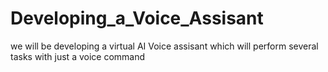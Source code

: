# Developing_a_Voice_Assisant
we will be developing a virtual AI Voice assisant which will perform several tasks with just a voice command
